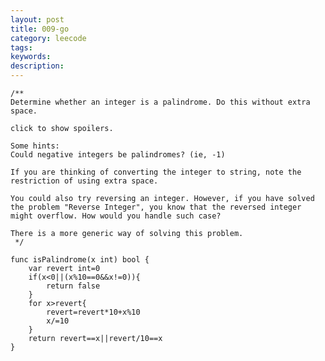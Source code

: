 ```yaml
---
layout: post
title: 009-go
category: leecode
tags: 
keywords: 
description: 
---
```



    /**
    Determine whether an integer is a palindrome. Do this without extra space.
    
    click to show spoilers.
    
    Some hints:
    Could negative integers be palindromes? (ie, -1)
    
    If you are thinking of converting the integer to string, note the restriction of using extra space.
    
    You could also try reversing an integer. However, if you have solved the problem "Reverse Integer", you know that the reversed integer might overflow. How would you handle such case?
    
    There is a more generic way of solving this problem.
     */
    
    func isPalindrome(x int) bool {
    	var revert int=0
    	if(x<0||(x%10==0&&x!=0)){
    		return false
    	}
    	for x>revert{
    		revert=revert*10+x%10
    		x/=10
    	}
    	return revert==x||revert/10==x
    }